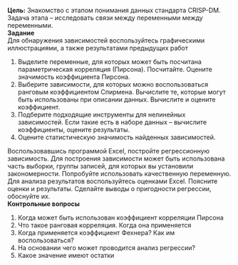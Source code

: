 **Цель:** Знакомство с этапом понимания данных стандарта CRISP-DM.  
Задача этапа – исследовать связи между переменными между переменными.  
**Задание**  
Для обнаружения зависимостей воспользуйтесь графическими иллюстрациями, а также результатами предыдущих работ
1. Выделите переменные, для которых может быть посчитана параметрическая корреляция (Пирсона). Посчитайте. Оцените значимость коэффициента Пирсона.
2. Выберите зависимости, для которых можно воспользоваться ранговым коэффициентом Спирмена. Вычислите те, которые могут быть использованы при описании данных. Вычислите и оцените коэффициент.
3. Подберите подходящие инструменты для нелинейных зависимостей. Если такие есть в наборе данных – вычислите коэффициенты, оцените результаты.
4. Оцените статистическую значимость найденных зависимостей.
  
Воспользовавшись программой Excel, постройте регрессионную зависимость. Для построения зависимости может быть использована часть выборки, группы записей, для которых вы установили закономерности. Попробуйте использовать качественную переменную.  
Для анализа результатов воспользуйтесь оценками Excel. Поясните оценки и результаты. Сделайте выводы о пригодности регрессии, обоснуйте их.  
**Контрольные вопросы**
1. Когда может быть использован коэффициент корреляции Пирсона
2. Что такое ранговая корреляция. Когда она применяется
3. Когда применяется коэффициент Фехнера? Как им воспользоваться?
4. На основании чего может проводится анализ регрессии?
5. Какое значение имеют остатки